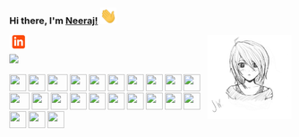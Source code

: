   ### Hi there, I'm [Neeraj!](https://ryuk-me.github.io/sastabio/index.html) <img src="https://github.com/Ryuk-me/ryuk-me/blob/master/asset/Hi.gif" width="30px">

<img align='right' src='https://github.com/Ryuk-me/Ryuk-me.github.io/blob/master/sastabio/onichan.jpg' width='150"'>
<!-- <a href="https://twitter.com/ryuk_me">
  <img align="left" alt="Neeraj Kumar | Twitter" width="25px" height="24px" src="https://github.com/Ryuk-me/ryuk-me/blob/master/asset/twitter.gif" />
</a>
<a href="http://instagram.com/ryuk_me/">
  <img align="left" alt="Neeraj's Insta" width="25px" height="24px" src="https://github.com/Ryuk-me/ryuk-me/blob/master/asset/insta_new.gif" />
</a> -->
<a href="https://www.linkedin.com/in/neeraj-kumar-5178281b0/">
  <img align="left" alt="Neeraj's LinkedIn" width="33px" height="24px" src="https://github.com/Ryuk-me/ryuk-me/blob/master/asset/linkedIn.gif" />
</a>
<br />
<br />

<img src="https://github-readme-stats.vercel.app/api?username=ryuk-me&show_icons=true&theme=dracula">

<br />
<br />
<div>
    <img src="https://cultofthepartyparrot.com/parrots/hd/githubparrot.gif" width="30" height="30"/>
    <img src="https://cultofthepartyparrot.com/flags/hd/indiaparrot.gif" width="30" height="30"/>
    <img src="https://cultofthepartyparrot.com/parrots/asyncparrot.gif" width="36" height="30"/>
    <img src="https://cultofthepartyparrot.com/parrots/exceptionallyfastparrot.gif" width="30" height="30"/>
    <img src="https://cultofthepartyparrot.com/parrots/hd/60fpsparrot.gif" width="30" height="30"/>
    <img src="https://cultofthepartyparrot.com/parrots/hd/jumpingparrot.gif" width="30" height="30"/>
    <img src="https://cultofthepartyparrot.com/parrots/hd/opensourceparrot.gif" width="30" height="30"/>
    <img src="https://cultofthepartyparrot.com/parrots/hd/dealwithitnowparrot.gif" width="30" height="30"/>
    <img src="https://cultofthepartyparrot.com/parrots/hd/hypnoparrotlight.gif" width="30" height="30"/>
    <img src="https://cultofthepartyparrot.com/parrots/databaseparrot.gif" width="30" height="30"/>
    <img src="https://cultofthepartyparrot.com/parrots/fixparrot.gif" width="36" height="30"/>
    <img src="https://cultofthepartyparrot.com/parrots/hd/laptop_parrot.gif" width="30" height="30"/>
    <img src="https://cultofthepartyparrot.com/parrots/hd/spinningparrot.gif" width="30" height="30"/>
    <img src="https://cultofthepartyparrot.com/parrots/hd/levitationparrot.gif" width="30" height="30"/>
    <img src="https://cultofthepartyparrot.com/parrots/hd/meldparrot.gif" width="30" height="30"/>
    <img src="https://cultofthepartyparrot.com/parrots/slomoparrot.gif" width="30" height="30"/>
    <img src="https://cultofthepartyparrot.com/parrots/hd/moonwalkingparrot.gif" width="30" height="30"/>
    <img src="https://cultofthepartyparrot.com/parrots/hd/stableparrot.gif" width="30" height="30"/>
    <img src="https://cultofthepartyparrot.com/parrots/hd/scienceparrot.gif" width="30" height="30"/>
    <img src="https://cultofthepartyparrot.com/parrots/hd/pirateparrot.gif" width="30" height="30"/>
    <img src="https://cultofthepartyparrot.com/parrots/hd/footballparrot.gif" width="30" height="30"/>
    <img src="https://cultofthepartyparrot.com/parrots/hd/illuminatiparrot.gif" width="30" height="30"/>
    <img src="https://cultofthepartyparrot.com/parrots/hd/hypnoparrotdark.gif" width="30" height="30"/>


</div>

